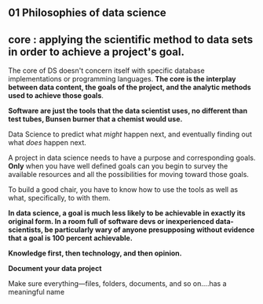 ## 01 Philosophies of data science

## core : applying the scientific method to data sets in order to achieve a project's goal.

The core of DS doesn't concern itself with specific database implementations or programming languages. **The core is the interplay between data content, the goals of the project, and the analytic methods used to achieve those goals**.

**Software are just the tools that the data scientist uses, no different than test tubes, Bunsen burner that a chemist would use.**

Data Science to predict what *might* happen next, and eventually finding out what *does* happen next.

A project in data science needs to have a purpose and corresponding goals. **Only** when you have well defined goals can you begin to survey the available resources and all the possibilities for moving toward those goals.

To build a good chair, you have to know how to use the tools as well as what, specifically, to with them. 

**In data science, a goal is much less likely to be achievable in exactly its original form. In a room full of software devs or inexperienced data-scientists, be particularly wary of anyone presupposing without evidence that a goal is 100 percent achievable.**

**Knowledge first, then technology, and then opinion.**

**Document your data project**

Make sure everything—files, folders, documents, and so on....has a meaningful name


